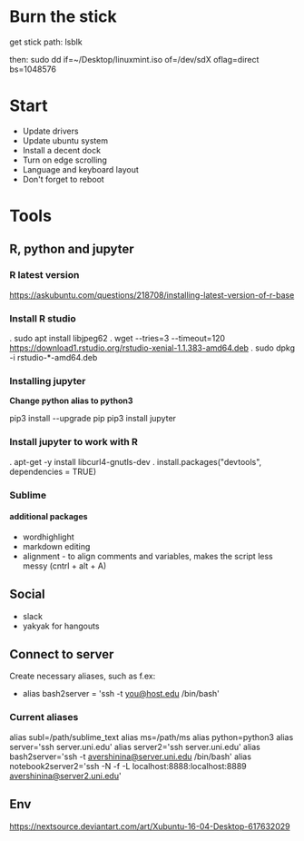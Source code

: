 # Burn the stick

get stick path: 
lsblk

then:
sudo dd if=~/Desktop/linuxmint.iso of=/dev/sdX oflag=direct  bs=1048576


# Start

* Update drivers
* Update ubuntu system 
* Install a decent dock
* Turn on edge scrolling
* Language and keyboard layout
* Don't forget to reboot

# Tools

## R, python and jupyter
### R latest version
https://askubuntu.com/questions/218708/installing-latest-version-of-r-base

### Install R studio 
. sudo apt install libjpeg62
. wget --tries=3 --timeout=120 https://download1.rstudio.org/rstudio-xenial-1.1.383-amd64.deb
. sudo dpkg -i rstudio-*-amd64.deb

### Installing jupyter
**Change python alias to python3**

pip3 install --upgrade pip
pip3 install jupyter

### Install jupyter to work with R
. apt-get -y install libcurl4-gnutls-dev
. install.packages("devtools", dependencies = TRUE)

### Sublime 
#### additional packages
* wordhighlight
* markdown editing
* alignment - to align comments and variables, makes the script less messy (cntrl + alt + A)


## Social
* slack
* yakyak for hangouts 

## Connect to server
Create necessary aliases, such as f.ex:
* alias bash2server = 'ssh -t you@host.edu /bin/bash'

### Current aliases
alias subl=/path/sublime_text
alias ms=/path/ms
alias python=python3
alias server='ssh server.uni.edu'
alias server2='ssh server.uni.edu'
alias bash2server='ssh -t avershinina@server.uni.edu /bin/bash'
alias notebook2server2='ssh -N -f -L localhost:8888:localhost:8889 avershinina@server2.uni.edu'


## Env
https://nextsource.deviantart.com/art/Xubuntu-16-04-Desktop-617632029
